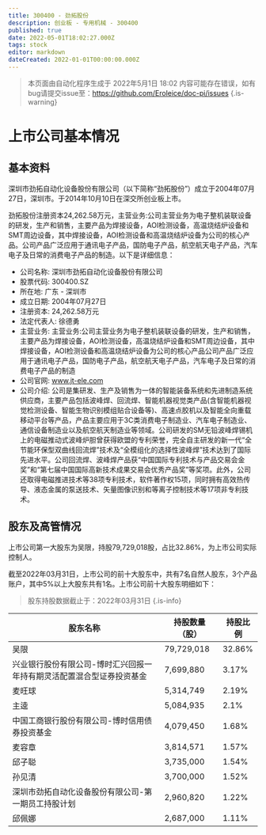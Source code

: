 ```yaml
---
title: 300400 - 劲拓股份
description: 创业板 - 专用机械 - 300400
published: true
date: 2022-05-01T18:02:27.000Z
tags: stock
editor: markdown
dateCreated: 2022-01-01T00:00:00.000Z
---
```


> 本页面由自动化程序生成于 2022年5月1日 18:02
> 内容可能存在错误，如有bug请提交issue至：https://github.com/Eroleice/doc-pi/issues
{.is-warning}

# 上市公司基本情况

## 基本资料

深圳市劲拓自动化设备股份有限公司（以下简称“劲拓股份”）成立于2004年07月27日，深圳市。于2014年10月10日在深交所创业板上市。

劲拓股份注册资本24,262.58万元，主营业务:公司主营业务为电子整机装联设备的研发，生产和销售，主要产品为焊接设备，AOI检测设备，高温烧结炉设备和SMT周边设备，其中焊接设备，AOI检测设备和高温烧结炉设备为公司的核心产品。公司产品广泛应用于通讯电子产品，国防电子产品，航空航天电子产品，汽车电子及日常的消费电子产品的制造。以下是详细信息：

- 公司名称: 深圳市劲拓自动化设备股份有限公司
- 股票代码: 300400.SZ
- 所在地: 广东 - 深圳市
- 成立日期: 2004年07月27日
- 注册资本: 24,262.58万元
- 法定代表人: 徐德勇
- 主营业务: 主营业务:公司主营业务为电子整机装联设备的研发，生产和销售，主要产品为焊接设备，AOI检测设备，高温烧结炉设备和SMT周边设备，其中焊接设备，AOI检测设备和高温烧结炉设备为公司的核心产品公司产品广泛应用于通讯电子产品，国防电子产品，航空航天电子产品，汽车电子及日常的消费电子产品的制造
- 公司官网: www.jt-ele.com
- 公司介绍: 公司是集研发、生产及销售为一体的智能装备系统和先进制造系统供应商，主要产品包括波峰焊、回流焊、智能机器视觉类产品(含智能机器视觉检测设备、智能生物识别模组贴合设备等)、高速点胶机以及智能全向重载移动平台等产品，产品主要应用于3C类消费电子制造业、汽车电子制造业、通信设备制造业以及航空航天制造业等领域。公司研发的SM无铅波峰焊锡机上的电磁推动式波峰炉胆曾获得欧盟的专利荣誉，完全自主研发的新一代“全节能环保型双曲线回流焊”技术及“全模组化的选择性波峰焊”技术达到了国际先进水平。公司回流焊、波峰焊产品获“中国国际专利技术与产品交易会金奖”和“第七届中国国际高新技术成果交易会优秀产品奖”等奖项。此外，公司还取得电磁推进技术等38项专利技术，软件著作权15项，同时拥有高效热传导、液态金属的泵送技术、矢量图像识别和等离子控制技术等17项非专利技术。


## 股东及高管情况

上市公司第一大股东为吴限，持股79,729,018股，占比32.86%，为上市公司实际控制人。

截至2022年03月31日，上市公司的前十大股东中，共有7名自然人股东，3个产品账户，其中5%以上大股东共有1名。上市公司前十大股东明细如下：

> 股东持股数据截止于：2022年03月31日
{.is-info}

| 股东名称 | 持股数量（股） | 持股比例 |
| --- | --- | --- |
| 吴限 | 79,729,018 | 32.86% |
| 兴业银行股份有限公司-博时汇兴回报一年持有期灵活配置混合型证券投资基金 | 7,699,880 | 3.17% |
| 麦旺球 | 5,314,749 | 2.19% |
| 主逵 | 5,084,935 | 2.1% |
| 中国工商银行股份有限公司-博时信用债券投资基金 | 4,079,450 | 1.68% |
| 麦容章 | 3,814,571 | 1.57% |
| 邱子聪 | 3,735,000 | 1.54% |
| 孙见清 | 3,700,000 | 1.52% |
| 深圳市劲拓自动化设备股份有限公司-第一期员工持股计划 | 2,960,820 | 1.22% |
| 邱佩娜 | 2,687,000 | 1.11% |




